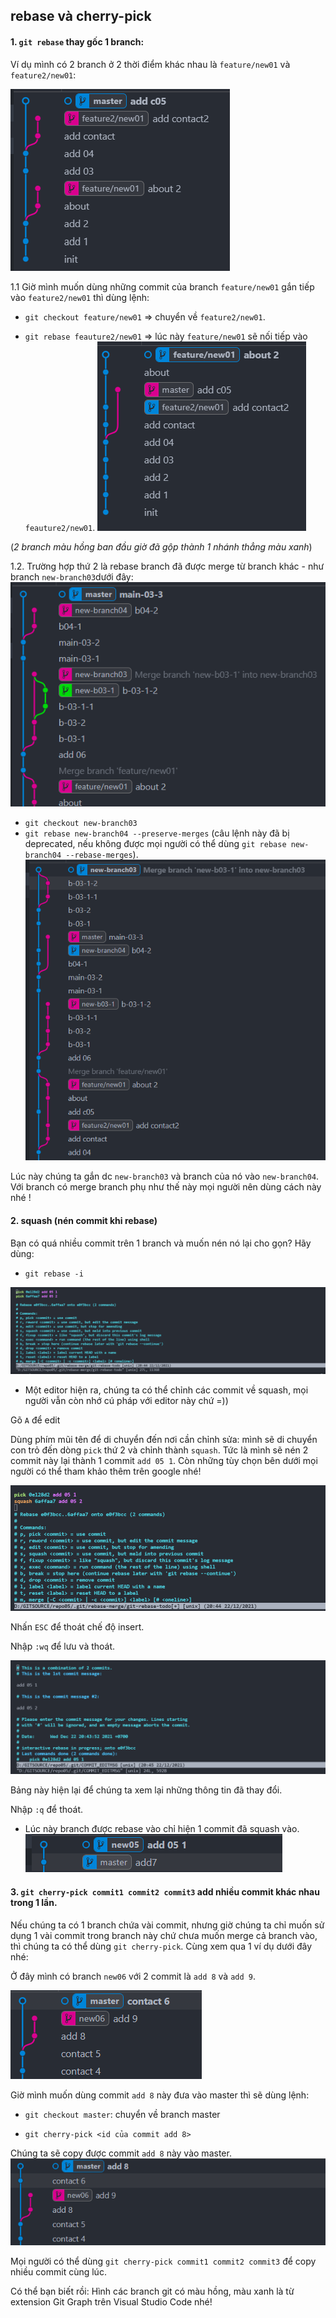 ## rebase và cherry-pick

#### 1. ```git rebase``` thay gốc 1 branch:
 Ví dụ mình có 2 branch ở 2 thời điểm khác nhau là ```feature/new01``` và ```feature2/new01```:

![rebase-1](/lecture04/rebase-1.png)


 1.1 Giờ mình muốn dùng những commit của branch ```feature/new01``` gắn tiếp vào ```feature2/new01``` thì dùng lệnh:

   + ```git checkout feature/new01``` => chuyển về ```feature2/new01```.
    
  + ```git rebase feauture2/new01``` => lúc này ```feature/new01``` sẽ nối tiếp vào ```feauture2/new01```.
![rebase-2](/lecture04/rebase-2.png)

(*2 branch màu hồng ban đầu giờ đã gộp thành 1 nhánh thẳng màu xanh*)

1.2. Trường hợp thứ 2 là rebase branch đã được merge từ branch khác - như branch ```new-branch03```dưới đây:
![preserve-1](/lecture04/rebase-preserve.png)
   + ```git checkout new-branch03```
   + ```git rebase new-branch04 --preserve-merges``` (câu lệnh này đã bị deprecated, nếu không được mọi người có thể dùng ```git rebase new-branch04 --rebase-merges```).
   ![preserve-2](/lecture04/rebase-preserve-2.png)

   Lúc này chúng ta gắn dc ```new-branch03``` và branch của nó vào ```new-branch04```. Với branch có merge branch phụ như thế này mọi người nên dùng cách này nhé !
#### 2. squash (nén commit khi rebase)

  Bạn có quá nhiều commit trên 1 branch và muốn nén nó lại cho gọn? Hãy dùng:
   + ```git rebase -i```
   
![rebase-i-1](/lecture04/rebase-i-1.png)

   + Một editor hiện ra, chúng ta có thể chỉnh các commit về squash, mọi người vẫn còn nhớ cú pháp với editor này chứ =))

   Gõ ```A``` để edit 
   
   Dùng phím mũi tên để di chuyển đến nơi cần chỉnh sửa: mình sẽ di chuyển con trỏ đến dòng ```pick``` thứ 2 và chỉnh thành ```squash```. Tức là mình sẽ nén 2 commit này lại thành 1 commit ```add 05 1```. Còn những tùy chọn bên dưới mọi người có thể tham khảo thêm trên google nhé!

![rebase-i-2](/lecture04/rebase-i-2.png)

   Nhấn ```ESC``` để thoát chế độ insert.

   Nhập ```:wq``` để lưu và thoát.

![rebase-i-3](/lecture04/rebase-i-3.png)

   Bảng này hiện lại để chúng ta xem lại những thông tin đã thay đổi.

   Nhập ```:q``` để thoát.
  + Lúc này branch được rebase vào chỉ hiện 1 commit đã squash vào.
![rebase-i-4](/lecture04/rebase-i-4.png)



#### 3. ```git cherry-pick commit1 commit2 commit3``` add nhiều commit khác nhau trong 1 lần.

Nếu chúng ta có 1 branch chứa vài commit, nhưng giờ chúng ta chỉ muốn sử dụng 1 vài commit trong branch này chứ chưa muốn merge cả branch vào, thì chúng ta có thể dùng ```git cherry-pick```. Cùng xem qua 1 ví dụ dưới đây nhé:

Ở đây mình có branch ```new06``` với 2 commit là ``add 8`` và ``add 9``.

![cherry-1](/lecture04/cherry-1.png)

Giờ mình muốn dùng commit ``add 8`` này đưa vào master thì sẽ dùng lệnh:

   + ``git checkout master``: chuyển về branch master

   + ``git cherry-pick <id của commit add 8>``

Chúng ta sẽ copy được commit ``add 8`` này vào master.
![cherry-2](/lecture04/cherry-2.png)

Mọi người có thể dùng ``git cherry-pick commit1 commit2 commit3`` để copy nhiều commit cùng lúc.

Có thể bạn biết rồi: Hình các branch git có màu hồng, màu xanh là từ extension Git Graph trên Visual Studio Code nhé!